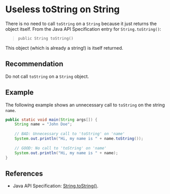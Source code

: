 # Useless toString on String
There is no need to call `toString` on a `String` because it just returns the object itself. From the Java API Specification entry for `String.toString()`:

> `public String toString()`

This object (which is already a string!) is itself returned.


## Recommendation
Do not call `toString` on a `String` object.


## Example
The following example shows an unnecessary call to `toString` on the string `name`.


```java
public static void main(String args[]) {
	String name = "John Doe";
	
	// BAD: Unnecessary call to 'toString' on 'name'
	System.out.println("Hi, my name is " + name.toString());
	
	// GOOD: No call to 'toString' on 'name'
	System.out.println("Hi, my name is " + name);
}
```

## References
* Java API Specification: [String.toString()](https://docs.oracle.com/en/java/javase/11/docs/api/java.base/java/lang/String.html#toString()).

